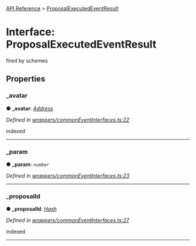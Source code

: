 [API Reference](../README.md) > [ProposalExecutedEventResult](../interfaces/ProposalExecutedEventResult.md)



# Interface: ProposalExecutedEventResult


fired by schemes


## Properties
<a id="_avatar"></a>

###  _avatar

**●  _avatar**:  *[Address](../#Address)* 

*Defined in [wrappers/commonEventInterfaces.ts:22](https://github.com/daostack/arc.js/blob/f343aa24/lib/wrappers/commonEventInterfaces.ts#L22)*



indexed




___

<a id="_param"></a>

###  _param

**●  _param**:  *`number`* 

*Defined in [wrappers/commonEventInterfaces.ts:23](https://github.com/daostack/arc.js/blob/f343aa24/lib/wrappers/commonEventInterfaces.ts#L23)*





___

<a id="_proposalId"></a>

###  _proposalId

**●  _proposalId**:  *[Hash](../#Hash)* 

*Defined in [wrappers/commonEventInterfaces.ts:27](https://github.com/daostack/arc.js/blob/f343aa24/lib/wrappers/commonEventInterfaces.ts#L27)*



indexed




___


